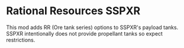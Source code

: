 # Rational Resources SSPXR
This mod adds RR (Ore tank series) options to SSPXR's payload tanks. SSPXR intentionally does not provide propellant tanks so expect restrictions.